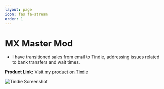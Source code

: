 ```yaml
---
layout: page
icon: fas fa-stream
order: 1
---
```

# MX Master Mod

- I have transitioned sales from email to Tindie, addressing issues related to bank transfers and wait times.

**Product Link:**
[Visit my product on Tindie](https://www.tindie.com/products/33549/)

![Tindie Screenshot](/assets/img/Mx/tindieSC.png)



<!-- 
# Logitech wireless pro mod -->